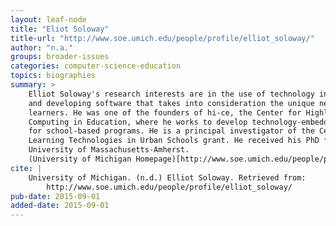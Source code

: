 ```yaml
---
layout: leaf-node
title: "Eliot Soloway"
title-url: "http://www.soe.umich.edu/people/profile/elliot_soloway/"
author: "n.a."
groups: broader-issues
categories: computer-science-education
topics: biographies
summary: >
    Elliot Soloway's research interests are in the use of technology in education
    and developing software that takes into consideration the unique needs of
    learners. He was one of the founders of hi-ce, the Center for Highly Interactive
    Computing in Education, where he works to develop technology-embedded curricula
    for school-based programs. He is a principal investigator of the Center for
    Learning Technologies in Urban Schools grant. He received his PhD from the
    University of Massachusetts-Amherst.
    (University of Michigan Homepage)[http://www.soe.umich.edu/people/profile/elliot_soloway/]
cite: |
    University of Michigan. (n.d.) Elliot Soloway. Retrieved from:
        http://www.soe.umich.edu/people/profile/elliot_soloway/
pub-date: 2015-09-01
added-date: 2015-09-01
---
```

